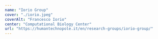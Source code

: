 ```yaml
---
name: "Iorio Group"
cover: "./iorio.jpeg"
coverAlt: "Francesco Iorio"
center: "Computational Biology Center"
url: "https://humantechnopole.it/en/research-groups/iorio-group/"
---
```


